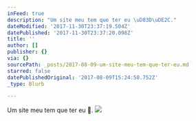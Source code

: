 ```yaml
---
inFeed: true
description: "Um site meu tem que ter eu \uD83D\uDE2C."
dateModified: '2017-11-30T23:37:19.504Z'
datePublished: '2017-11-30T23:37:20.098Z'
title: ''
author: []
publisher: {}
via: {}
sourcePath: _posts/2017-08-09-um-site-meu-tem-que-ter-eu.md
starred: false
datePublishedOriginal: '2017-08-09T15:24:50.752Z'
_type: Blurb

---
```

Um site meu tem que ter eu 😬.
![](https://the-grid-user-content.s3-us-west-2.amazonaws.com/7a1a0d81-7854-48be-ba6d-1b4540347194.jpg)